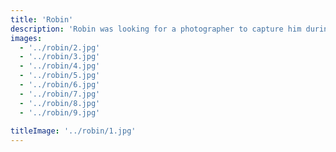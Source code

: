 ```yaml
---
title: 'Robin'
description: 'Robin was looking for a photographer to capture him during the spring season. We took a variety of photos in different locations and the results were amazing.'
images:
  - '../robin/2.jpg'
  - '../robin/3.jpg'
  - '../robin/4.jpg'
  - '../robin/5.jpg'
  - '../robin/6.jpg'
  - '../robin/7.jpg'
  - '../robin/8.jpg'
  - '../robin/9.jpg'
    
titleImage: '../robin/1.jpg'
---
```

